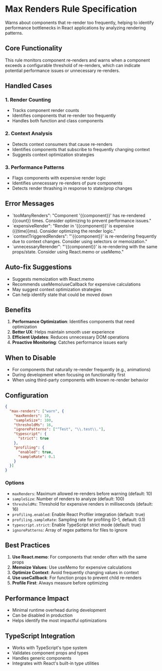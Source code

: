 # Max Renders Rule Specification

Warns about components that re-render too frequently, helping to identify performance bottlenecks in React applications by analyzing rendering patterns.

## Core Functionality

This rule monitors component re-renders and warns when a component exceeds a configurable threshold of re-renders, which can indicate potential performance issues or unnecessary re-renders.

## Handled Cases

### 1. Render Counting

- Tracks component render counts
- Identifies components that re-render too frequently
- Handles both function and class components

### 2. Context Analysis

- Detects context consumers that cause re-renders
- Identifies components that subscribe to frequently changing context
- Suggests context optimization strategies

### 3. Performance Patterns

- Flags components with expensive render logic
- Identifies unnecessary re-renders of pure components
- Detects render thrashing in response to state/prop changes

## Error Messages

- `tooManyRenders": "Component '{{component}}' has re-rendered {{count}} times. Consider optimizing to prevent performance issues."
- `expensiveRender": "Render in '{{component}}' is expensive ({{time}}ms). Consider optimizing the render logic."
- `contextTriggeredRenders": "'{{component}}' is re-rendering frequently due to context changes. Consider using selectors or memoization."
- `unnecessaryRerender": "'{{component}}' is re-rendering with the same props/state. Consider using React.memo or useMemo."

## Auto-fix Suggestions

- Suggests memoization with React.memo
- Recommends useMemo/useCallback for expensive calculations
- May suggest context optimization strategies
- Can help identify state that could be moved down

## Benefits

1. **Performance Optimization**: Identifies components that need optimization
2. **Better UX**: Helps maintain smooth user experience
3. **Efficient Updates**: Reduces unnecessary DOM operations
4. **Proactive Monitoring**: Catches performance issues early

## When to Disable

- For components that naturally re-render frequently (e.g., animations)
- During development when focusing on functionality first
- When using third-party components with known re-render behavior

## Configuration

```json
{
  "max-renders": ["warn", {
    "maxRenders": 10,
    "sampleSize": 100,
    "thresholdMs": 16,
    "ignorePatterns": ["^Test", "\\.test\\."],
    "typescript": {
      "strict": true
    },
    "profiling": {
      "enabled": true,
      "sampleRate": 0.1
    }
  }]
}
```

### Options

- `maxRenders`: Maximum allowed re-renders before warning (default: 10)
- `sampleSize`: Number of renders to analyze (default: 100)
- `thresholdMs`: Threshold for expensive renders in milliseconds (default: 16)
- `profiling.enabled`: Enable React Profiler integration (default: true)
- `profiling.sampleRate`: Sampling rate for profiling (0-1, default: 0.1)
- `typescript.strict`: Enable TypeScript strict mode (default: true)
- `ignorePatterns`: Array of regex patterns for files to ignore

## Best Practices

1. **Use React.memo**: For components that render often with the same props
2. **Memoize Values**: Use useMemo for expensive calculations
3. **Optimize Context**: Avoid frequently changing values in context
4. **Use useCallback**: For function props to prevent child re-renders
5. **Profile First**: Always measure before optimizing

## Performance Impact

- Minimal runtime overhead during development
- Can be disabled in production
- Helps identify the most impactful optimizations

## TypeScript Integration

- Works with TypeScript's type system
- Validates component props and types
- Handles generic components
- Integrates with React's built-in type utilities
